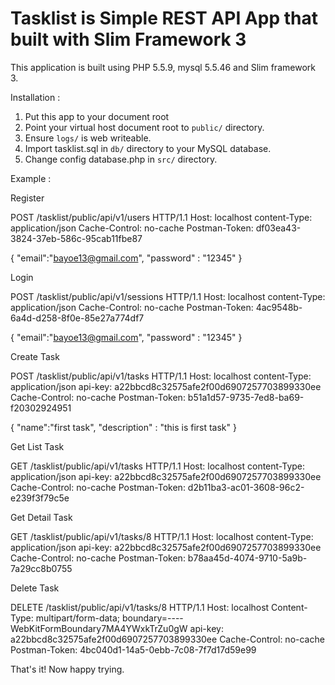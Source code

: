 # Tasklist is Simple REST API App that built with Slim Framework 3

This application is built using PHP 5.5.9, mysql 5.5.46 and Slim framework 3.

Installation :

1. Put this app to your document root
2. Point your virtual host document root to `public/` directory.
3. Ensure `logs/` is web writeable.
4. Import tasklist.sql in `db/` directory to your MySQL database.
5. Change config database.php in `src/` directory.

Example :

Register

POST /tasklist/public/api/v1/users HTTP/1.1
Host: localhost
content-Type: application/json
Cache-Control: no-cache
Postman-Token: df03ea43-3824-37eb-586c-95cab11fbe87

{
    "email":"bayoe13@gmail.com",
    "password" : "12345"
}


Login

POST /tasklist/public/api/v1/sessions HTTP/1.1
Host: localhost
content-Type: application/json
Cache-Control: no-cache
Postman-Token: 4ac9548b-6a4d-d258-8f0e-85e27a774df7

{
    "email":"bayoe13@gmail.com",
    "password" : "12345"
}


Create Task

POST /tasklist/public/api/v1/tasks HTTP/1.1
Host: localhost
content-Type: application/json
api-key: a22bbcd8c32575afe2f00d6907257703899330ee
Cache-Control: no-cache
Postman-Token: b51a1d57-9735-7ed8-ba69-f20302924951

{
    "name":"first task",
    "description" : "this is first task"
}


Get List Task

GET /tasklist/public/api/v1/tasks HTTP/1.1
Host: localhost
content-Type: application/json
api-key: a22bbcd8c32575afe2f00d6907257703899330ee
Cache-Control: no-cache
Postman-Token: d2b11ba3-ac01-3608-96c2-e239f3f79c5e


Get Detail Task

GET /tasklist/public/api/v1/tasks/8 HTTP/1.1
Host: localhost
content-Type: application/json
api-key: a22bbcd8c32575afe2f00d6907257703899330ee
Cache-Control: no-cache
Postman-Token: b78aa45d-4074-9710-5a9b-7a29cc8b0755


Delete Task

DELETE /tasklist/public/api/v1/tasks/8 HTTP/1.1
Host: localhost
Content-Type: multipart/form-data; boundary=----WebKitFormBoundary7MA4YWxkTrZu0gW
api-key: a22bbcd8c32575afe2f00d6907257703899330ee
Cache-Control: no-cache
Postman-Token: 4bc040d1-14a5-0ebb-7c08-7f7d17d59e99


That's it! Now happy trying.

